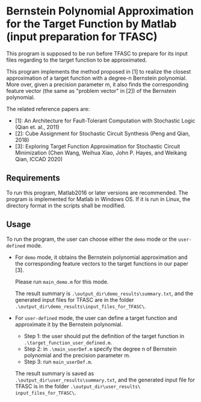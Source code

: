 # Bernstein Polynomial Approximation for the Target Function by Matlab (input preparation for TFASC) 

This program is supposed to be run before TFASC to prepare for its input files regarding to the target function to be approximated.

This program implements the method proposed in [1] to realize the closest approximation of a target function with a degree-n Bernstein polynomial. More over, given a precision parameter m, it also finds the corresponding feature vector (the same as "problem vector" in [2]) of the Bernstein polynomial.

The related reference papers are:
- [1]: An Architecture for Fault-Tolerant Computation with Stochastic Logic (Qian et. al., 2011)
- [2]: Cube Assignment for Stochastic Circuit Synthesis (Peng and Qian, 2018)
- [3]: Exploring Target Function Approximation for Stochastic Circuit Minimization (Chen Wang, Weihua Xiao, John P. Hayes, and Weikang Qian, ICCAD 2020)

## Requirements

To run this program, Matlab2016 or later versions are recommended. The program is implemented for Matlab in Windows OS. If it is run in Linux, the directory format in the scripts shall be modified.

## Usage

To run the program, the user can choose either the `demo` mode or the `user-defined` mode. 

- For `demo` mode, it obtains the Bernstein polynomial approximation and the corresponding feature vectors to the target functions in our paper [3]. 

  Please run `main_demo.m` for this mode. 

  The result summary is `.\output_dir\demo_results\summary.txt`, and the generated input files for TFASC are in the folder `.\output_dir\demo_results\input_files_for_TFASC\`.

- For `user-defined` mode, the user can define a target function and approximate it by the Bernstein polynomial. 
  - Step 1: the user should put the definition of the target function in `.\target_function_user_defined.m`.
  - Step 2: in `.\main_userDef.m` specify the degree n of Bernstein polynomial and the precision parameter m. 
  - Step 3: run `main_userDef.m`. 

  The result summary is saved as `.\output_dir\user_results\summary.txt`, and the generated input file for TFASC is in the folder `.\output_dir\user_results\ input_files_for_TFASC\`.





